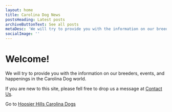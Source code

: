 ```yaml
---
layout: home
title: Carolina Dog News 
postsHeading: Latest posts
archiveButtonText: See all posts
metaDesc: 'We will try to provide you with the information on our breeders, events, and happenings in the Carolina Dog world.'
socialImage: ''
---
```


# Welcome!

We will try to provide you with the information on our breeders, events, and happenings in the Carolina Dog world.

If you are new to this site, please fell free to drop us a message at [Contact Us](contact).

Go to [Hoosier Hills Carolina Dogs](https://getagood.dog)
